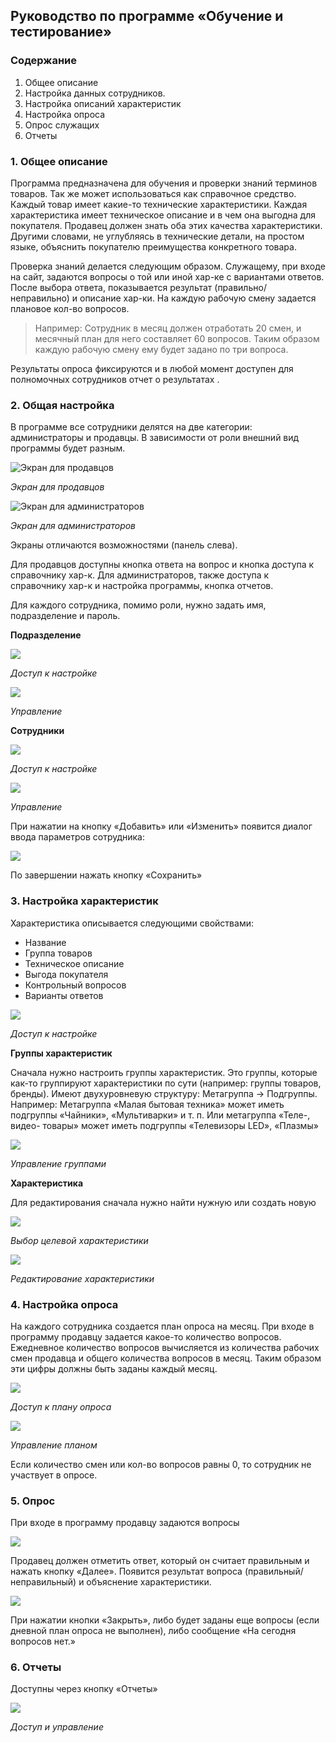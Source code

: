 ## Руководство по программе «Обучение и тестирование» 

### Содержание

1. Общее описание
2. Настройка данных сотрудников.
3. Настройка описаний характеристик 
4. Настройка опроса
5. Опрос служащих
6. Отчеты

### 1. Общее описание

Программа предназначена для обучения и проверки знаний терминов товаров. Так же может использоваться как справочное средство. Каждый товар имеет какие-то технические характеристики. Каждая характеристика имеет техническое описание и в чем она выгодна для покупателя. Продавец должен знать оба этих качества характеристики. Другими словами, не углубляясь в технические детали, на простом языке, объяснить покупателю преимущества конкретного товара. 

Проверка знаний делается следующим образом. Служащему, при входе на сайт, задаются вопросы о той или иной хар-ке с вариантами ответов. После выбора ответа, показывается результат (правильно/неправильно) и описание хар-ки. На каждую рабочую смену задается плановое кол-во вопросов. 

>Например: Сотрудник в месяц должен отработать 20 смен, и месячный план для него составляет 60 вопросов. Таким образом каждую рабочую смену ему будет задано по три вопроса.

Результаты опроса фиксируются и в любой момент доступен для полномочных сотрудников отчет о результатах .

### 2. Общая настройка

В программе все сотрудники делятся на две категории: администраторы и продавцы. В зависимости от роли внешний вид программы будет разным.

![Экран для продавцов](https://github.com/cherepakhin/teach-doc/blob/master/guide/user_screen.png)

*Экран для продавцов*

![Экран для администраторов](https://github.com/cherepakhin/teach-doc/blob/master/guide/admin_screen.png)

*Экран для администраторов*

Экраны отличаются возможностями (панель слева).

Для продавцов доступны кнопка ответа на вопрос и кнопка доступа к справочнику хар-к.
Для администраторов, также  доступа к справочнику хар-к и настройка программы, кнопка отчетов.

Для каждого сотрудника, помимо роли, нужно задать имя, подразделение и пароль. 

**Подразделение**

![](https://github.com/cherepakhin/teach-doc/blob/master/guide/guide_html_c73ed25277a4d688.png)

*Доступ к настройке*

![](https://github.com/cherepakhin/teach-doc/blob/master/guide/guide_html_fba1e56412be36a8.png)

*Управление*

**Сотрудники**

![](https://github.com/cherepakhin/teach-doc/blob/master/guide/guide_html_d4da9a6de4fef6a3.png)

*Доступ к настройке*

![](https://github.com/cherepakhin/teach-doc/blob/master/guide/guide_html_e555a5b0e5dae4eb.png)

*Управление*

При нажатии на кнопку «Добавить» или «Изменить» появится диалог ввода параметров сотрудника:

![](https://github.com/cherepakhin/teach-doc/blob/master/guide/guide_html_a5baa4822c097ad5.png)

По завершении нажать кнопку «Сохранить»

### 3. Настройка характеристик

Характеристика описывается следующими свойствами:
- Название
- Группа товаров
- Техническое описание
- Выгода покупателя
- Контрольный вопросов
- Варианты ответов

![](https://github.com/cherepakhin/teach-doc/blob/master/guide/guide_html_8524d79379096799.png)

*Доступ к настройке*

**Группы характеристик**

Сначала нужно настроить группы характеристик. Это группы, которые как-то группируют характеристики по сути (например: группы товаров, бренды). Имеют двухуровневую структуру: Метагруппа → Подгруппы. Например: Метагруппа «Малая бытовая техника» может иметь подгруппы «Чайники», «Мультиварки» и т. п. Или метагруппа «Теле-, видео- товары» может иметь подгруппы «Телевизоры LED», «Плазмы»

![](https://github.com/cherepakhin/teach-doc/blob/master/guide/guide_html_204006b5562fc96a.png)

*Управление группами*

**Характеристика**

Для редактирования сначала нужно найти нужную или создать новую

![](https://github.com/cherepakhin/teach-doc/blob/master/guide/guide_html_580254befa0ce442.png)

*Выбор целевой характеристики*

![](https://github.com/cherepakhin/teach-doc/blob/master/guide/guide_html_9a453c835893c727.png)

*Редактирование характеристики*

### 4. Настройка опроса

На каждого сотрудника создается план опроса на месяц. При входе в программу продавцу задается какое-то количество вопросов. Ежедневное количество вопросов вычисляется из количества рабочих смен продавца и общего количества вопросов в месяц. Таким образом эти цифры должны быть заданы каждый месяц.

![](https://github.com/cherepakhin/teach-doc/blob/master/guide/guide_html_c28aa2b87a191523.png)

*Доступ к плану опроса*

![](https://github.com/cherepakhin/teach-doc/blob/master/guide/guide_html_5a7a37f5159354a.png)

*Управление планом*

Если количество смен или кол-во вопросов равны 0, то сотрудник не участвует в опросе.

### 5. Опрос

При входе в программу продавцу задаются вопросы

![](https://github.com/cherepakhin/teach-doc/blob/master/guide/guide_html_76b1757433e12b91.png)


Продавец должен отметить ответ, который он считает правильным и нажать кнопку «Далее». Появится результат вопроса (правильный/неправильный) и объяснение характеристики.

![](https://github.com/cherepakhin/teach-doc/blob/master/guide/guide_html_2bb9663f7ab5a2db.png)

При нажатии кнопки «Закрыть», либо будет заданы еще вопросы (если дневной план опроса не выполнен), либо сообщение «На сегодня вопросов нет.»

### 6. Отчеты

Доступны через кнопку «Отчеты»

![](https://github.com/cherepakhin/teach-doc/blob/master/guide/guide_html_2e28a76485a21c89.png)

*Доступ и управление*
